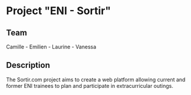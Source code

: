 # Project "ENI - Sortir"

## Team

Camille - Emilien - Laurine - Vanessa

## Description

The Sortir.com project aims to create a web platform allowing current and former ENI trainees to plan and participate in extracurricular outings.

